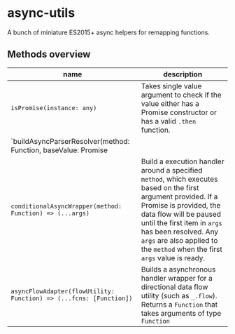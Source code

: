 # async-utils

A bunch of miniature ES2015+ async helpers for remapping functions.

## Methods overview

| name | description |
|---|---|
| `isPromise(instance: any)`  | Takes single value argument to check if the value either has a Promise constructor or has a valid `.then` function. |
| `buildAsyncParserResolver(method: Function, baseValue: Promise || any, args: Array)` | Execution handler for asynchronous data (used by `conditionalAsyncWrapper`) |
| `conditionalAsyncWrapper(method: Function) => (...args)` | Build a execution handler around a specified `method`, which executes based on the first argument provided. If a Promise is provided, the data flow will be paused until the first item in `args` has been resolved. Any `args` are also applied to the `method` when the first `args` value is ready. |
| `asyncFlowAdapter(flowUtility: Function) => (...fcns: [Function])` | Builds a asynchronous handler wrapper for a directional data flow utility (such as `_.flow`). Returns a `Function` that takes arguments of type `Function` |

